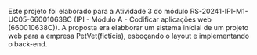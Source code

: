 Este projeto foi elaborado para a Atividade 3 do módulo RS-20241-IPI-M1-UC05-660010638C (IPI - Módulo A - Codificar aplicações web (660010638C)).
A proposta era elabborar um sistema inícial de um projeto web para a empresa PetVet(fictícia), esboçando o layout e implementando o back-end.
